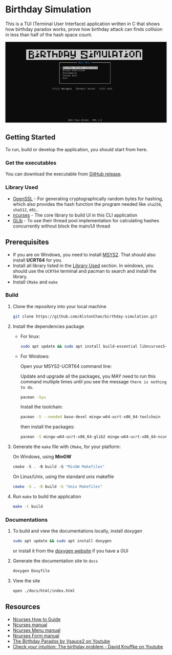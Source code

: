 # Birthday Simulation

This is a TUI (Terminal User Interface) application written in C that shows how birthday paradox works, prove how birthday attack can finds collision in less than half of the hash space count.

![Application preview](./preview.png)

## Getting Started

To run, build or develop the application, you should start from here.

### Get the executables

You can download the executable from [GitHub release](https://github.com/AlstonChan/birthday-simulation/releases/latest).

### Library Used

- [OpenSSL](https://www.openssl.org/) - For generating cryptographically random bytes for hashing, which also provides the hash function the program needed like `sha256`, `sha512`, etc..
- [ncurses](https://invisible-island.net/ncurses/) - The core library to build UI in this CLI application
- [GLib](https://docs.gtk.org/glib/index.html) - To use their thread pool implementation for calculating hashes concurrently without block the main/UI thread

## Prerequisites

- If you are on Windows, you need to install [MSYS2](https://www.msys2.org/). That should also install **UCRT64** for you.
- Install all library listed in the [Library Used](#library-used) section. In windows, you should use the `UCRT64` terminal and pacman to search and install the library.
- Install `CMake` and `make`

### Build

1. Clone the repository into your local machine

   ```bash
   git clone https://github.com/AlstonChan/birthday-simulation.git
   ```

2. Install the dependencies package

   - For linux:

     ```bash
     sudo apt update && sudo apt install build-essential libncurses5-dev libncursesw5-dev libsysprof-capture-4-dev libssl-dev libglib2.0-dev libc6-dev libzstd-dev libtinfo-dev gdb valgrind clang-format
     ```

   - For Windows:

     Open your MSYS2-UCRT64 command line:

     Update and upgrade all the packages, you MAY need to run this command multiple times until you see the message `there is nothing to do`.

     ```bash
     pacman -Syu
     ```

     Install the toolchain:

     ```bash
     pacman -S --needed base-devel mingw-w64-ucrt-x86_64-toolchain
     ```

     then install the packages:

     ```bash
     pacman -S mingw-w64-ucrt-x86_64-glib2 mingw-w64-ucrt-x86_64-ncurses mingw-w64-ucrt-x86_64-openssl
     ```

3. Generate the `make` file with `CMake`, for your platform:

   On Windows, using **MinGW**

   ```powershell
   cmake -S . -B build -G "MinGW Makefiles"
   ```

   On Linux/Unix, using the standard unix makefile

   ```bash
   cmake -S . -B build -G "Unix Makefiles"
   ```

4. Run `make` to build the application

   ```bash
   make -C build
   ```

### Documentations

1. To build and view the documentations locally, install doxygen

   ```bash
   sudo apt update && sudo apt install doxygen
   ```

   or install it from the [doxygen website](https://www.doxygen.nl/download.html) if you have a GUI

2. Generate the documentation site to `docs`

   ```bash
   doxygen Doxyfile
   ```

3. View the site

   ```bash
   open ./docs/html/index.html
   ```

## Resources

- [Ncurses How to Guide](https://invisible-island.net/ncurses/howto/NCURSES-Programming-HOWTO.html)
- [Ncurses manual](https://invisible-island.net/ncurses/man/ncurses.3x.html)
- [Ncurses Menu manual](https://invisible-island.net/ncurses/man/menu.3x.html)
- [Ncurses Form manual](https://invisible-island.net/ncurses/man/form.3x.html)
- [The Birthday Paradox by Vsauce2 on Youtube](https://www.youtube.com/watch?v=ofTb57aZHZs)
- [Check your intuition: The birthday problem - David Knuffke on Youtube](https://www.youtube.com/watch?v=KtT_cgMzHx8)
